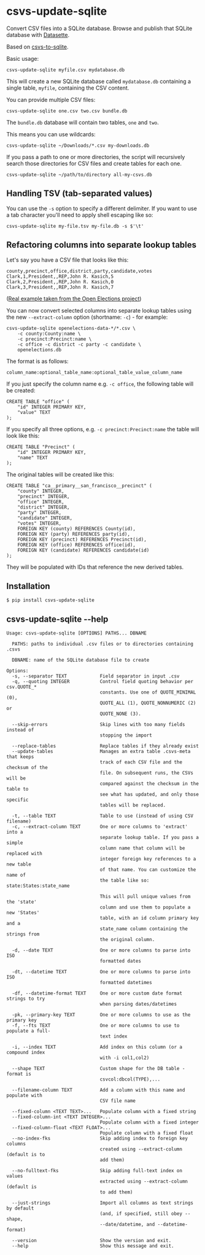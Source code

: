 # csvs-update-sqlite

Convert CSV files into a SQLite database. Browse and publish that SQLite database with [Datasette](https://github.com/simonw/datasette).

Based on [csvs-to-sqlite](https://github.com/simonw/csvs-to-sqlite).

Basic usage:

    csvs-update-sqlite myfile.csv mydatabase.db

This will create a new SQLite database called `mydatabase.db` containing a
single table, `myfile`, containing the CSV content.

You can provide multiple CSV files:

    csvs-update-sqlite one.csv two.csv bundle.db

The `bundle.db` database will contain two tables, `one` and `two`.

This means you can use wildcards:

    csvs-update-sqlite ~/Downloads/*.csv my-downloads.db

If you pass a path to one or more directories, the script will recursively
search those directories for CSV files and create tables for each one.

    csvs-update-sqlite ~/path/to/directory all-my-csvs.db

## Handling TSV (tab-separated values)

You can use the `-s` option to specify a different delimiter. If you want
to use a tab character you'll need to apply shell escaping like so:

    csvs-update-sqlite my-file.tsv my-file.db -s $'\t'

## Refactoring columns into separate lookup tables

Let's say you have a CSV file that looks like this:

    county,precinct,office,district,party,candidate,votes
    Clark,1,President,,REP,John R. Kasich,5
    Clark,2,President,,REP,John R. Kasich,0
    Clark,3,President,,REP,John R. Kasich,7

([Real example taken from the Open Elections project](https://github.com/openelections/openelections-data-sd/blob/master/2016/20160607__sd__primary__clark__precinct.csv))

You can now convert selected columns into separate lookup tables using the new
`--extract-column` option (shortname: `-c`) - for example:

    csvs-update-sqlite openelections-data-*/*.csv \
        -c county:County:name \
        -c precinct:Precinct:name \
        -c office -c district -c party -c candidate \
        openelections.db

The format is as follows:

    column_name:optional_table_name:optional_table_value_column_name

If you just specify the column name e.g. `-c office`, the following table will
be created:

    CREATE TABLE "office" (
        "id" INTEGER PRIMARY KEY,
        "value" TEXT
    );

If you specify all three options, e.g. `-c precinct:Precinct:name` the table
will look like this:

    CREATE TABLE "Precinct" (
        "id" INTEGER PRIMARY KEY,
        "name" TEXT
    );

The original tables will be created like this:

    CREATE TABLE "ca__primary__san_francisco__precinct" (
        "county" INTEGER,
        "precinct" INTEGER,
        "office" INTEGER,
        "district" INTEGER,
        "party" INTEGER,
        "candidate" INTEGER,
        "votes" INTEGER,
        FOREIGN KEY (county) REFERENCES County(id),
        FOREIGN KEY (party) REFERENCES party(id),
        FOREIGN KEY (precinct) REFERENCES Precinct(id),
        FOREIGN KEY (office) REFERENCES office(id),
        FOREIGN KEY (candidate) REFERENCES candidate(id)
    );

They will be populated with IDs that reference the new derived tables.

## Installation

    $ pip install csvs-update-sqlite

## csvs-update-sqlite --help

<!-- [[[cog
import cog
from csvs_update_sqlite import cli
from click.testing import CliRunner
runner = CliRunner()
result = runner.invoke(cli.cli, ["--help"])
help = result.output.replace("Usage: cli", "Usage: csvs-update-sqlite")
cog.out(
    "```\n{}\n```".format(help)
)
]]] -->
```
Usage: csvs-update-sqlite [OPTIONS] PATHS... DBNAME

  PATHS: paths to individual .csv files or to directories containing .csvs

  DBNAME: name of the SQLite database file to create

Options:
  -s, --separator TEXT            Field separator in input .csv
  -q, --quoting INTEGER           Control field quoting behavior per csv.QUOTE_*
                                  constants. Use one of QUOTE_MINIMAL (0),
                                  QUOTE_ALL (1), QUOTE_NONNUMERIC (2) or
                                  QUOTE_NONE (3).

  --skip-errors                   Skip lines with too many fields instead of
                                  stopping the import

  --replace-tables                Replace tables if they already exist
  --update-tables                 Manages an extra table .csvs-meta that keeps
                                  track of each CSV file and the checksum of the
                                  file. On subsequent runs, the CSVs will be
                                  compared against the checksum in the table to
                                  see what has updated, and only those specific
                                  tables will be replaced.

  -t, --table TEXT                Table to use (instead of using CSV filename)
  -c, --extract-column TEXT       One or more columns to 'extract' into a
                                  separate lookup table. If you pass a simple
                                  column name that column will be replaced with
                                  integer foreign key references to a new table
                                  of that name. You can customize the name of
                                  the table like so:     state:States:state_name
                                  
                                  This will pull unique values from the 'state'
                                  column and use them to populate a new 'States'
                                  table, with an id column primary key and a
                                  state_name column containing the strings from
                                  the original column.

  -d, --date TEXT                 One or more columns to parse into ISO
                                  formatted dates

  -dt, --datetime TEXT            One or more columns to parse into ISO
                                  formatted datetimes

  -df, --datetime-format TEXT     One or more custom date format strings to try
                                  when parsing dates/datetimes

  -pk, --primary-key TEXT         One or more columns to use as the primary key
  -f, --fts TEXT                  One or more columns to use to populate a full-
                                  text index

  -i, --index TEXT                Add index on this column (or a compound index
                                  with -i col1,col2)

  --shape TEXT                    Custom shape for the DB table - format is
                                  csvcol:dbcol(TYPE),...

  --filename-column TEXT          Add a column with this name and populate with
                                  CSV file name

  --fixed-column <TEXT TEXT>...   Populate column with a fixed string
  --fixed-column-int <TEXT INTEGER>...
                                  Populate column with a fixed integer
  --fixed-column-float <TEXT FLOAT>...
                                  Populate column with a fixed float
  --no-index-fks                  Skip adding index to foreign key columns
                                  created using --extract-column (default is to
                                  add them)

  --no-fulltext-fks               Skip adding full-text index on values
                                  extracted using --extract-column (default is
                                  to add them)

  --just-strings                  Import all columns as text strings by default
                                  (and, if specified, still obey --shape,
                                  --date/datetime, and --datetime-format)

  --version                       Show the version and exit.
  --help                          Show this message and exit.

```
<!-- [[[end]]] -->
